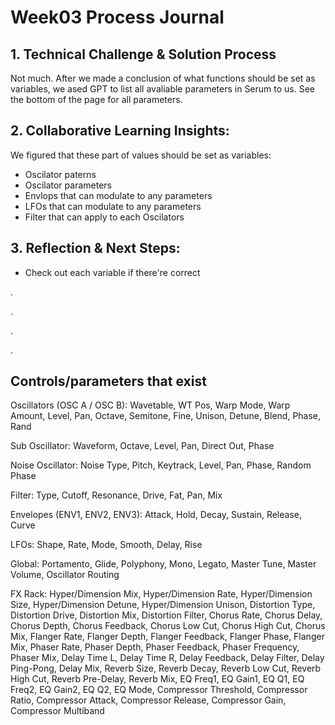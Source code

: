 # Week03 Process Journal
## 1. Technical Challenge & Solution Process
Not much. After we made a conclusion of what functions should be set as variables, we ased GPT to list all avaliable parameters in Serum to us. See the bottom of the page for all parameters.


## 2. Collaborative Learning Insights:
We figured that these part of values should be set as variables:
- Oscilator paterns
- Oscilator parameters
- Envlops that can modulate to any parameters
- LFOs that can modulate to any parameters
- Filter that can apply to each Oscilators

## 3. Reflection & Next Steps:
- Check out each variable if there're correct

.

.

.

.
## Controls/parameters that exist
Oscillators (OSC A / OSC B):
Wavetable, WT Pos, Warp Mode, Warp Amount, Level, Pan, Octave, Semitone, Fine, Unison, Detune, Blend, Phase, Rand

Sub Oscillator:
Waveform, Octave, Level, Pan, Direct Out, Phase

Noise Oscillator:
Noise Type, Pitch, Keytrack, Level, Pan, Phase, Random Phase

Filter:
Type, Cutoff, Resonance, Drive, Fat, Pan, Mix

Envelopes (ENV1, ENV2, ENV3):
Attack, Hold, Decay, Sustain, Release, Curve

LFOs:
Shape, Rate, Mode, Smooth, Delay, Rise

Global:
Portamento, Glide, Polyphony, Mono, Legato, Master Tune, Master Volume, Oscillator Routing

FX Rack:
Hyper/Dimension Mix, Hyper/Dimension Rate, Hyper/Dimension Size, Hyper/Dimension Detune, Hyper/Dimension Unison,
Distortion Type, Distortion Drive, Distortion Mix, Distortion Filter,
Chorus Rate, Chorus Delay, Chorus Depth, Chorus Feedback, Chorus Low Cut, Chorus High Cut, Chorus Mix,
Flanger Rate, Flanger Depth, Flanger Feedback, Flanger Phase, Flanger Mix,
Phaser Rate, Phaser Depth, Phaser Feedback, Phaser Frequency, Phaser Mix,
Delay Time L, Delay Time R, Delay Feedback, Delay Filter, Delay Ping-Pong, Delay Mix,
Reverb Size, Reverb Decay, Reverb Low Cut, Reverb High Cut, Reverb Pre-Delay, Reverb Mix,
EQ Freq1, EQ Gain1, EQ Q1, EQ Freq2, EQ Gain2, EQ Q2, EQ Mode,
Compressor Threshold, Compressor Ratio, Compressor Attack, Compressor Release, Compressor Gain, Compressor Multiband
